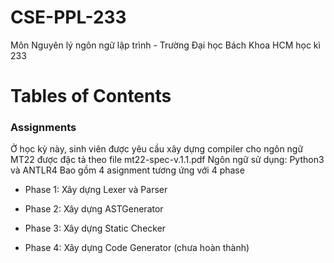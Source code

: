 # CSE-PPL-233
Môn Nguyên lý ngôn ngữ lập trình - Trường Đại học Bách Khoa HCM học kì 233

# Tables of Contents

### Assignments
Ở học kỳ này, sinh viên được yêu cầu xây dựng compiler cho ngôn ngữ MT22 được đặc tả theo file mt22-spec-v.1.1.pdf
Ngôn ngữ sử dụng: Python3 và ANTLR4
Bao gồm 4 asignment tương ứng với 4 phase
- Phase 1: Xây dựng Lexer và Parser
    
- Phase 2: Xây dựng ASTGenerator
    
- Phase 3: Xây dựng Static Checker

- Phase 4: Xây dựng Code Generator (chưa hoàn thành)
